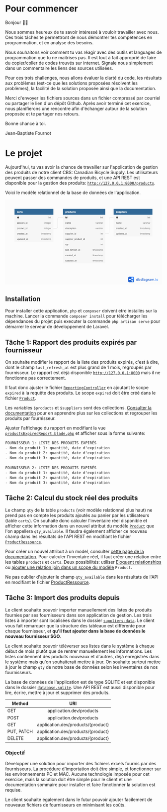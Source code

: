 # Pour commencer

Bonjour 👋🏻

Nous sommes heureux de te savoir intéressé à vouloir travailler avec nous. Ces trois tâches te permettront de nous démontrer tes compétences en programmation, et en analyse des besoins.

Nous souhaitons voir comment tu vas réagir avec des outils et languages de programmation que tu ne maitrises pas. Il est tout à fait approprié de faire du copier/coller de codes trouvés sur internet. Signale nous simplement dans un commentaire les liens des sources utilisées.

Pour ces trois challenges, nous allons évaluer la clarté du code, les résultats aux problèmes (est-ce que les solutions proposées résolvent les problèmes), la facilité de la solution proposée ainsi que la documentation.

Merci d'envoyer les fichiers sources dans un fichier compressé par courriel ou partager le lien d'un dépôt Github. Après avoir terminé cet exercice, nous planifierons une rencontre afin d'échanger autour de la solution proposée et te partager nos retours.

Bonne chance à toi.

Jean-Baptiste Fournot

# Le projet

Aujourd'hui, tu vas avoir la chance de travailler sur l'application de gestion des produits de notre client CBS: Canadian Bicycle Supply. Les utilisateurs peuvent passer des commandes de produits, et une API REST est disponible pour la gestion des produits: [`http://127.0.0.1:8000/products`](http://127.0.0.1:8000/products).

Voici le modèle relationnel de la base de données de l'application.

![](database_model.png)

## Installation

Pour installer cette application, `php` et `composer` doivent etre installés sur la machine. Lancer la commande `composer install` pour télécharger les dépendances du projet puis executer la commande `php artisan serve` pour démarrer le serveur de développement de Laravel.

## Tâche 1: Rapport des produits expirés par fournisseur

On souhaite modifier le rapport de la liste des produits expirés, c'est à dire, dont le champ `last_refresh_at` est plus grand de 1 mois, regroupés par fournisseur. 
Le rapport est déjà disponible [`http://127.0.0.1:8000`](https://127.0.0.1:8000) mais il ne fonctionne pas correctement.

Il faut donc ajuster le fichier [`ReportingController`](app/Http/Controllers/ReportingController.php) en ajoutant le scope `expired` à la requête des produits. Le scope `expired` doit être créé dans le fichier [`Product`](app/Models/Product.php).

Les variables `$products` et `$suppliers` sont des collections. [Consulter la documentation](https://laravel.com/docs/5.8/collections) pour en apprendre plus sur les collections et regrouper les produits par fournisseur.

Ajuster l'affichage du rapport en modifiant la vue [`productsExpiredReport.blade.php`](resources/views/reports/productsExpiredReport.blade.php) et afficher sous la forme suivante:

```
FOURNISSEUR 1: LISTE DES PRODUITS EXPIRÉS
- Nom du produit 1: quantité, date d'expiration
- Nom du produit 2: quantité, date d'expiration
- Nom du produit 3: quantité, date d'expiration

FOURNISSEUR 2: LISTE DES PRODUITS EXPIRÉS
- Nom du produit 1: quantité, date d'expiration
- Nom du produit 2: quantité, date d'expiration
- Nom du produit 3: quantité, date d'expiration
```

## Tâche 2: Calcul du stock réel des produits

Le champ `qty` de la table `products` (voir modèle relationnel plus haut) ne prend pas en compte les produits ajoutés au panier par les utilisateurs (table `carts`). On souhaite donc calculer l'inventaire réel disponible et afficher cette information dans un nouvel attribut du modèle [`Product`](app/Models/Product.php) que l'on appellera `qty_available`. Il faudra également afficher ce nouveau champ dans les résultats de l'API REST en modifiant le fichier [`ProductRessource`](app/Http/Resources/Product.php).

Pour créer un nouvel attribut à un model, consulter [cette page de la documentation](https://laravel.com/docs/5.7/eloquent-mutators#defining-an-accessor). Pour calculer l'inventaire réel, il faut créer une relation entre les tables `products` et `carts`. Deux possibilités: utiliser [Eloquent relationships](https://laravel.com/docs/5.7/eloquent-relationships) ou [ajouter une relation join dans un scope du modèle](https://laravel.com/docs/5.7/eloquent#query-scopes) `Product`.

Ne pas oublier d'ajouter le champ `qty_available` dans les résultats de l'API en modifiant le fichier [ProductRessource](app/Http/Resources/Product.php).

## Tâche 3: Import des produits depuis 

Le client souhaite pouvoir importer manuellement des listes de produits fournies par ses fournisseurs dans son application de gestion. Les trois listes à importer sont localisées dans le dossier [`suppliers-data`](/suppliers-data). Le client vous fait remarquer que la structure des tableaux est différente pour chaque fournisseur, et **qu'il faut ajouter dans la base de données le nouveau fournisseur SGO**.

Le client souhaite pouvoir téléverser ses listes dans le système à chaque début de mois plutôt que  de rentrer manuellement les informations. Les listes contiennent des produits nouveaux et d'autres, déjà enregistrés dans le système mais qu'on souhaiterait mettre à jour. On souhaite surtout mettre à jour le champ `qty` de notre base de données selon les inventaires de nos fournisseurs. 

La base de données de l'application est de type SQLITE et est disponible dans le dossier [`database.sqlite`](/database/database.sqlite). Une API REST est aussi disponible pour lire, écrire, mettre à jour et supprimer des produits.

| Method      | URI           
| ----------- |:---------------------------------:
| GET         | application.dev/products
| POST        | application.dev/products
| GET         | application.dev/products/{product}
| PUT, PATCH  | application.dev/products/{product}
| DELETE      | application.dev/products/{product}

### Objectif

Développer une solution pour importer des fichiers excels fournis par des fournisseurs. La procédure d'importation doit être simple, et fonctionner sur les environnements PC et MAC. Aucune technologie imposée pour cet exercice, mais la solution doit être simple pour le client et une documentation sommaire pour installer et faire fonctionner la solution est requise.

Le client souhaite également dans le futur pouvoir ajouter facilement de nouveaux fichiers de fournisseurs en minimisant les coûts.

